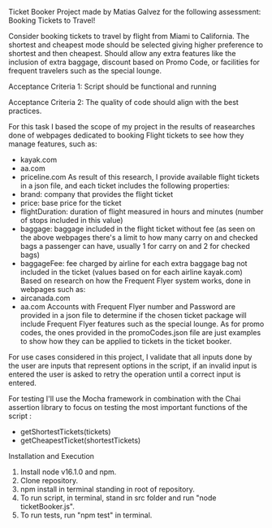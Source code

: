 Ticket Booker Project made by Matias Galvez for the following assessment:
Booking Tickets to Travel!

Consider booking tickets to travel by flight from Miami to California. The shortest and cheapest mode should be selected giving higher preference to shortest and then cheapest. Should allow any extra features like the inclusion of extra baggage, discount based on Promo Code, or facilities for frequent travelers such as the special lounge.


Acceptance Criteria 1: Script should be functional and running

Acceptance Criteria 2: The quality of code should align with the best practices.

For this task I based the scope of my project in the results of reasearches done of webpages dedicated to booking Flight tickets to see how they manage features, such as:
- kayak.com
- aa.com
- priceline.com
As result of this research, I provide available flight tickets in a json file, and each ticket includes the following properties:
- brand: company that provides the flight ticket
- price: base price for the ticket
- flightDuration: duration of flight measured in hours and minutes (number of stops included in this value)
- baggage: baggage included in the flight ticket without fee (as seen on the above webpages there's a limit to how many carry on and checked bags a passenger can have, usually 1 for carry on and 2 for checked bags)
- baggageFee: fee charged by airline for each extra baggage bag not included in the ticket (values based on for each airline kayak.com)
Based on research on how the Frequent Flyer system works, done in webpages such as:
- aircanada.com
- aa.com
Accounts with Frequent Flyer number and Password are provided in a json file to determine if the chosen ticket package will include Frequent Flyer features such as the special lounge.
As for promo codes, the ones provided in the promoCodes.json file are just examples to show how they can be applied to tickets in the ticket booker.

For use cases considered in this project, I validate that all inputs done by the user are inputs that represent options in the script, if an invalid input is entered the user is asked to retry the operation until a correct input is entered.

For testing I'll use the Mocha framework in combination with the Chai assertion library to focus on testing the most important functions of the script :
- getShortestTickets(tickets)
- getCheapestTicket(shortestTickets)

Installation and Execution
1. Install node v16.1.0 and npm.
2. Clone repository.
3. npm install in terminal standing in root of repository.
4. To run script, in terminal, stand in src folder and run "node ticketBooker.js".
5. To run tests, run "npm test" in terminal.
